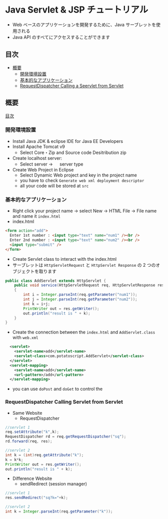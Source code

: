 # Java Servlet & JSP チュートリアル

- Web ベースのアプリケーションを開発するために、Java サーブレットを使用される
- Java API のすべてにアクセスすることができます

## 目次

- [概要](#概要)
  - [開発環境設置](#開発環境設置)
  - [基本的なアプリケーション](#基本的なアプリケーション)
  - [RequestDispatcher Calling a Seervlet from Servlet](#RequestDispatcher-Calling-Servlet-from-Servlet)

## 概要

[目次](#目次)

### 開発環境設置

- Install Java JDK & eclipse IDE for Java EE Developers
- Install Apache Tomcat v9
  - Select Core・Zip and Source code Desitribution zip
- Create localhost server:
  - Select server → 　 server type
- Create Web Project in Eclipse
  - Select Dynamic Web project and key in the project name
  - you have to check `Generate web xml deployment descriptor`
  - all your code will be stored at `src`

### 基本的なアプリケーション

- Right click your project name -> select New -> HTML File -> File name and name it `index.html`
- index.html

```html
<form action="add">
  Enter 1st number : <input type="text" name="num1" /><br />
  Enter 2nd number : <input type="text" name="num2" /><br />
  <input type="submit" />
</form>
```

- Create Servlet class to interact with the index.html
- サーブレットは `HttpServletRequest` と `HttpServlet Response` の 2 つのオブジェクトを取ります

```java
public class AddServlet extends HttpServlet {
	public void service(HttpServletRequest req, HttpServletResponse res) throws IOException
	{
		int i = Integer.parseInt(req.getParameter("num1"));
		int j = Integer.parseInt(req.getParameter("num2"));
		int k = i+j;
		PrintWriter out = res.getWriter();
		out.println("result is " + k);
	}
}
```

- Create the connection between the `index.html` and `AddServlet.class` with `web.xml`

```xml
  <servlet>
  	<servlet-name>add</servlet-name>
  	<servlet-class>com.potatoscript.AddServlet</servlet-class>
  </servlet>
  <servlet-mapping>
  	<servlet-name>add</servlet-name>
  	<url-pattern>/add</url-pattern>
  </servlet-mapping>
```

- you can use `doPost` and `doGet` to control the

### RequestDispatcher Calling Servlet from Servlet

- Same Website
  - RequestDispatcher

```java
//servlet 1
req.setAttribute("k",k);
RequestDispatcher rd = req.getRequestDispatcher("sq");
rd.forward(req, res);
```

```java
//servlet 2
int k = (int)req.getAttribute("k");
k = k*k;
PrintWriter out = res.getWriter();
out.println("result is " + k);
```

- Difference Website
  - sendRedirect (session manager)

```java
//servlet 1
res.sendRedirect("sq?k="+k);
```

```java
//servlet 2
int k = Integer.parseInt(req.getParameter("k"));
```
